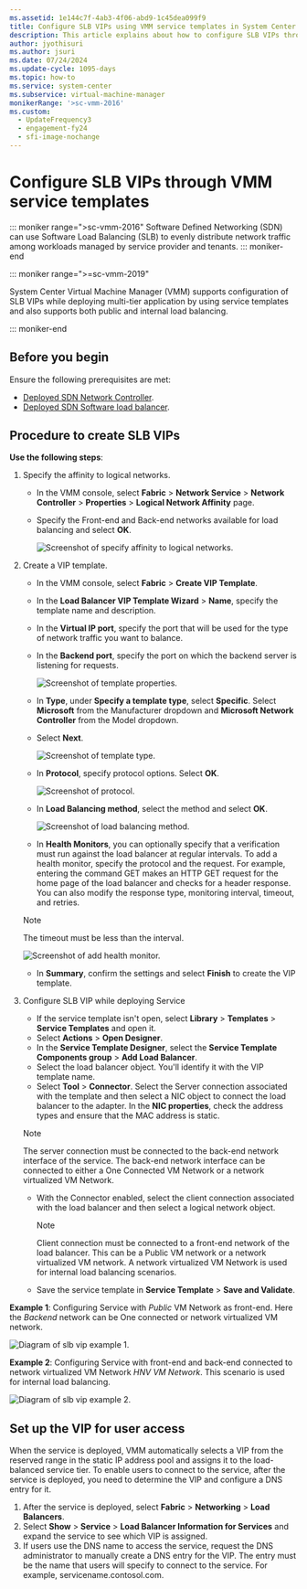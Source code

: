 ```yaml
---
ms.assetid: 1e144c7f-4ab3-4f06-abd9-1c45dea099f9
title: Configure SLB VIPs using VMM service templates in System Center - Virtual Machine Manager
description: This article explains about how to configure SLB VIPs through VMM service templates using VMM.
author: jyothisuri
ms.author: jsuri
ms.date: 07/24/2024
ms.update-cycle: 1095-days
ms.topic: how-to
ms.service: system-center
ms.subservice: virtual-machine-manager
monikerRange: '>sc-vmm-2016'
ms.custom:
  - UpdateFrequency3
  - engagement-fy24
  - sfi-image-nochange
---
```

#	Configure SLB VIPs through VMM service templates



::: moniker range=">sc-vmm-2016"
Software Defined Networking (SDN) can use Software Load Balancing (SLB) to evenly distribute network traffic among workloads managed by service provider and tenants.
::: moniker-end



::: moniker range=">=sc-vmm-2019"

System Center Virtual Machine Manager (VMM) supports configuration of SLB VIPs while deploying multi-tier application by using service templates and also supports both public and internal load balancing.

::: moniker-end


## Before you begin

Ensure the following prerequisites are met:

-  [Deployed SDN Network Controller](sdn-controller.md).
-  [Deployed SDN Software load balancer](sdn-slb.md).


## Procedure to create SLB VIPs

**Use the following steps**:

1. Specify the affinity to logical networks.
   - In the VMM console, select **Fabric** > **Network Service** > **Network Controller** > **Properties** > **Logical Network Affinity** page.
   - Specify the Front-end and Back-end networks available for load balancing and select **OK**.

     ![Screenshot of specify affinity to logical networks.](media/slb-vip/affinity.png)

2. Create a VIP template.
   - In the VMM console, select **Fabric** > **Create VIP Template**.
   -  In the **Load Balancer VIP Template Wizard** > **Name**, specify the template name and description.  
   - In the **Virtual IP port**, specify the port that will be used for the type of network traffic you want to balance.
   - In the **Backend port**, specify the port on which the backend server is listening for requests.

     ![Screenshot of template properties.](media/slb-vip/slb-properites.png)

   - In **Type**, under **Specify a template type**, select **Specific**. Select **Microsoft** from the Manufacturer dropdown and **Microsoft Network Controller** from the Model dropdown.
   - Select **Next**.

     ![Screenshot of template type.](media/slb-vip/template-type.png)

   - In **Protocol**, specify protocol options. Select **OK**.

     ![Screenshot of protocol.](media/slb-vip/protocol-options.png)

   - In **Load Balancing method**, select the method and select **OK**.

     ![Screenshot of load balancing method.](media/slb-vip/load-balancing.png)

   - In **Health Monitors**, you can optionally specify that a verification must run against the load balancer at regular intervals. To add a health monitor, specify the protocol and the request. For example, entering the command GET makes an HTTP GET request for the home page of the load balancer and checks for a header response. You can also modify the response type, monitoring interval, timeout, and retries.

   > [!NOTE]
   > The timeout must be less than the interval.

     ![Screenshot of add health monitor.](media/slb-vip/health-monitor.png)

   - In **Summary**, confirm the settings and select **Finish** to create the VIP template.

3. Configure SLB VIP while deploying Service
   - If the service template isn't open, select **Library** > **Templates** > **Service Templates** and open it.
   - Select **Actions** > **Open Designer**.
   - In the **Service Template Designer**, select the **Service Template Components group** > **Add Load Balancer**.
   - Select the load balancer object. You'll identify it with the VIP template name.
   - Select **Tool** > **Connector**. Select the Server connection associated with the template and then select a NIC object to connect the load balancer to the adapter. In the **NIC properties**, check the address types and ensure that the MAC address is static.

   > [!NOTE]
   > The server connection must be connected to the back-end network interface of the service. The back-end network interface can be connected to either a One Connected VM Network or a network virtualized VM Network.

   - With the Connector enabled, select the client connection associated with the load balancer and then select a logical network object.

     > [!NOTE]
     > Client connection must be connected to a front-end network of the load balancer. This can be a Public VM network or a network virtualized VM network. A network virtualized VM Network is used for internal load balancing scenarios.

   - Save the service template in **Service Template** > **Save and Validate**.

**Example 1**: Configuring Service with *Public* VM Network as front-end. Here the *Backend* network can be One connected or network virtualized VM network.

![Diagram of slb vip example 1.](media/slb-vip/example-1.png)


**Example 2**: Configuring Service with front-end and back-end connected to network virtualized VM Network *HNV VM Network*. This scenario is used for internal load balancing.


![Diagram of slb vip example 2.](media/slb-vip/example-2.png)


## Set up the VIP for user access

When the service is deployed, VMM automatically selects a VIP from the reserved range in the static IP address pool and assigns it to the load-balanced service tier. To enable users to connect to the service, after the service is deployed, you need to determine the VIP and configure a DNS entry for it.

1.	After the service is deployed, select **Fabric** > **Networking** > **Load Balancers**.
2.	Select **Show** > **Service** > **Load Balancer Information for Services** and expand the service to see which VIP is assigned.
3.	If users use the DNS name to access the service, request the DNS administrator to manually create a DNS entry for the VIP. The entry must be the name that users will specify to connect to the service. For example, servicename.contosol.com.
